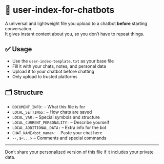 # 🧠 user-index-for-chatbots

A universal and lightweight file you upload to a chatbot **before** starting conversation.  
It gives instant context about you, so you don’t have to repeat things.

## ✅ Usage

- Use the `user-index-template.txt` as your base file  
- Fill it with your chats, notes, and personal data  
- Upload it to your chatbot before chatting  
- Only upload to trusted platforms

## 🗂 Structure

- `DOCUMENT_INFO:` – What this file is for  
- `LOCAL_SETTINGS:` – How chats are saved  
- `LOCAL_VAR:` – Special symbols and structure  
- `LOCAL_CURRENT_PERSONALITY:` – Describe yourself  
- `LOCAL_ADDITIONAL_DATA:` – Extra info for the bot  
- `CHAT_NAME<bot_name>:` – Paste your chat here  
- `--`, `$<...>` – Comments and special commands

---

Don’t share your personalized version of this file if it includes your private data.
